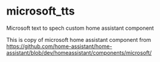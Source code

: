 # microsoft_tts
Microsoft text to spech custom home assistant component

This is copy of microsoft home assistant component from
https://github.com/home-assistant/home-assistant/blob/dev/homeassistant/components/microsoft/
